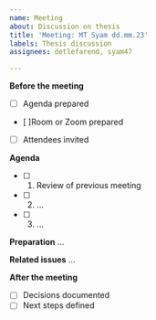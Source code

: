 ```yaml
---
name: Meeting
about: Discussion on thesis
title: 'Meeting: MT Syam dd.mm.23'
labels: Thesis discussion
assignees: detlefarend, syam47

---
```


**Before the meeting**
- [ ] Agenda prepared
- [ ]Room or Zoom prepared
- [ ] Attendees invited

**Agenda**
- [ ] 1. Review of previous meeting
- [ ] 2. ...
- [ ] 3. ...

**Preparation**
 ...

**Related issues**
...

**After the meeting**
- [ ] Decisions documented
- [ ] Next steps defined

